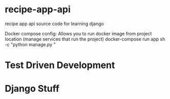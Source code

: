 # recipe-app-api
recipe app api source code for learning django

Docker compose config: Allows you to run docker image from project location (manage services that run the project)
docker-compose run app sh -c "python manage.py <command>"

# Test Driven Development 


# Django Stuff